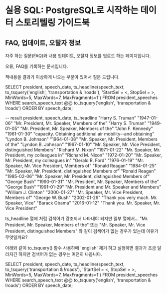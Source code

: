 # 실용 SQL: PostgreSQL로 시작하는 데이터 스토리텔링 가이드북

## FAQ, 업데이트, 오탈자 정보

자주 하는 질문(FAQ)와 내용 업데이트, 오탈자 정보를 업로드 하는 페이지입니다.

오류, FAQ를 기록하는 문서입니다.



책내용을 결과가 이상하게 나오는 부분이 있어서 질문 드립니다.

SELECT president, speech_date,
    ts_headline(speech_text, to_tsquery('english', 'transportation & !roads'),
                'StartSel = <,
                    StopSel = >,
                    MinWords=5,
                    MaxWords=7,
                    MaxFragments=1')
FROM president_speeches
WHERE search_speech_text @@
    to_tsquery('english', 'transportation & !roads')
ORDER BY speech_date;

-- result
president, speech_date, ts_headline
"Harry S. Truman"	"1947-01-06"	"Mr. President, Mr. Speaker, Members of the"
"Harry S. Truman"	"1949-01-05"	"Mr. President, Mr. Speaker, Members of the"
"John F. Kennedy"	"1961-01-30"	"capacity. Obtaining additional air <transport> mobility--and obtaining"
"Lyndon B. Johnson"	"1964-01-08"	"Mr. Speaker, Mr. President, Members of the"
"Lyndon B. Johnson"	"1967-01-10"	"Mr. Speaker, Mr. Vice President, distinguished Members"
"Richard M. Nixon"	"1971-01-22"	"Mr. Speaker, Mr. President, my colleagues in"
"Richard M. Nixon"	"1972-01-20"	"Mr. Speaker, Mr. President, my colleagues in"
"Gerald R. Ford"	"1976-01-19"	"Mr. Speaker, Mr. Vice President, Members of"
"Ronald Reagan"	"1984-01-25"	"Mr. Speaker, Mr. President, distinguished Members of"
"Ronald Reagan"	"1985-02-06"	"Mr. Speaker, Mr. President, distinguished Members of"
"George Bush"	"1990-01-31"	"Mr. President, Mr. Speaker, Members of the"
"George Bush"	"1991-01-29"	"Mr. President and Mr. Speaker and Members"
"William J. Clinton"	"2000-01-27"	"Mr. Speaker, Mr. Vice President, Members of"
"George W. Bush"	"2002-01-29"	"Thank you very much. Mr. Speaker, Vice"
"Barack Obama"	"2016-01-12"	"Thank you. Mr. Speaker, Mr. Vice President"

ts_headline 열에 <transport> 처럼 검색어가 강조되서 나타내야 되지만
일부 열에서... 
"Mr. President, Mr. Speaker, Members of the" 또는 
"Mr. Speaker, Mr. Vice President, distinguished Members" 와 같이
검색어가 없는 경우가 있는데 이유가 무엇일까요?

아래와 같이 to_tsquery() 함수 사용하떼 'english' 제거 하고 실행하면 결과가 조금 달라지긴 하지만
검색어가 없는 경우는 여전히 나옵니다.

SELECT president, speech_date,
    ts_headline(speech_text, to_tsquery('transportation & !roads'),
                'StartSel = <,
                    StopSel = >,
                    MinWords=5,
                    MaxWords=7,
                    MaxFragments=1')
FROM president_speeches
WHERE search_speech_text @@
    to_tsquery('english', 'transportation & !roads')
ORDER BY speech_date;
